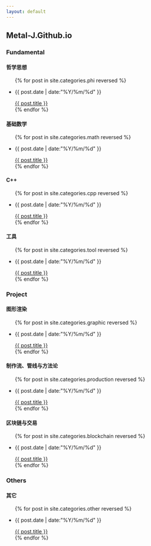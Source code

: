 ```yaml
---
layout: default
---
```


<div class="intro-img"></div>

## Metal-J.Github.io

### Fundamental

#### 哲学思想

<ul class = "main-list">
    {% for post in site.categories.phi reversed %}
        <li><p class = "post-date">{{ post.date | date:"%Y/%m/%d" }}</p><a href="{{ post.url }}">{{ post.title }}</a></li>
    {% endfor %}
</ul>

#### 基础数学 

<ul class = "main-list">
    {% for post in site.categories.math reversed %}
        <li><p class = "post-date">{{ post.date | date:"%Y/%m/%d" }}</p><a href="{{ post.url }}">{{ post.title }}</a></li>
    {% endfor %}
</ul>

#### C++

<ul class = "main-list">
    {% for post in site.categories.cpp reversed %}
        <li><p class = "post-date">{{ post.date | date:"%Y/%m/%d" }}</p><a href="{{ post.url }}">{{ post.title }}</a></li>
    {% endfor %}
</ul>

#### 工具

<ul class = "main-list">
    {% for post in site.categories.tool reversed %}
        <li><p class = "post-date">{{ post.date | date:"%Y/%m/%d" }}</p><a href="{{ post.url }}">{{ post.title }}</a></li>
    {% endfor %}
</ul>

### Project

#### 图形渲染

<ul class = "main-list">
    {% for post in site.categories.graphic reversed %}
        <li><p class = "post-date">{{ post.date | date:"%Y/%m/%d" }}</p><a href="{{ post.url }}">{{ post.title }}</a></li>
    {% endfor %}
</ul>

#### 制作流、管线与方法论

<ul class = "main-list">
    {% for post in site.categories.production reversed %}
        <li><p class = "post-date">{{ post.date | date:"%Y/%m/%d" }}</p><a href="{{ post.url }}">{{ post.title }}</a></li>
    {% endfor %}
</ul>

#### 区块链与交易

<ul class = "main-list">
    {% for post in site.categories.blockchain reversed %}
        <li><p class = "post-date">{{ post.date | date:"%Y/%m/%d" }}</p><a href="{{ post.url }}">{{ post.title }}</a></li>
    {% endfor %}
</ul>

### Others

#### 其它

<ul class = "main-list">
    {% for post in site.categories.other reversed %}
        <li><p class = "post-date">{{ post.date | date:"%Y/%m/%d" }}</p><a href="{{ post.url }}">{{ post.title }}</a></li>
    {% endfor %}
</ul>